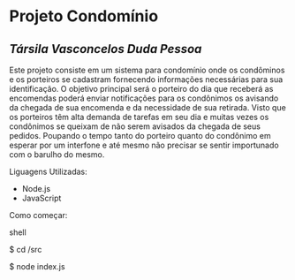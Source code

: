 # Projeto Condomínio

## _Társila Vasconcelos Duda Pessoa_

Este projeto consiste em um sistema para condomínio onde os condôminos e os porteiros se cadastram fornecendo informações necessárias para sua identificação. O objetivo principal será o porteiro do dia que receberá as encomendas poderá enviar notificações para os condônimos os avisando da chegada de sua encomenda e da necessidade de sua retirada. Visto que os porteiros têm alta demanda de tarefas em seu dia e muitas vezes os condônimos se queixam de não serem avisados da chegada de seus pedidos. Poupando o tempo tanto do porteiro quanto do condônimo em esperar por um interfone e até mesmo não precisar se sentir importunado com o barulho do mesmo.

Liguagens Utilizadas:

- Node.js
- JavaScript

Como começar:

shell
  
  $ cd /src
  
  $ node index.js